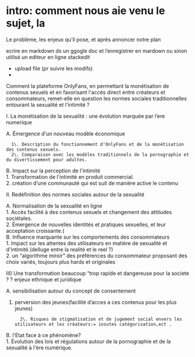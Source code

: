 # intro: comment nous aie venu le sujet, la   
Le problème, les enjeux qu’il pose, et après annoncer notre plan 

ecrire en markdown ds un ggogle doc et l’enregistrer en mardown ou sinon utilisé un editeur en ligne stackedit 

- upload file (pr suivre les modifs)   
- 

Comment la plateforme OnlyFans, en permettant la monétisation de contenus sexuels et en favorisant l'accès direct entre créateurs et consommateurs, remet-elle en question les normes sociales traditionnelles entourant la sexualité et l'intimité ?

I. La monétisation de la sexualité : une évolution marquée par l’ere numerique 

   A. Émergence d'un nouveau modèle économique

      1\. Description du fonctionnement d'OnlyFans et de la monétisation des contenus sexuels.  
      2\. Comparaison avec les modèles traditionnels de la pornographie et du divertissement pour adultes.

   B. Impact sur la perception de l'intimité  
      1\. Transformation de l'intimité en produit commercial.  
      2\.  création d’une communauté qui est suit de manière active  le contenu 

II. Redéfinition des normes sociales autour de la sexualité

   A. Normalisation de la sexualité en ligne   
      1\. Accès facilité à des contenus sexuels et changement des attitudes sociétales.  
      2\. Émergence de nouvelles identités et pratiques sexuelles, et leur acceptation croissante.(  
   B. Influence marquante sur les comportements des consommateurs   
      1\. Impact sur les attentes des utilisateurs en matière de sexualité et d'intimité.(delluge entre la realité et le reel ?)   
      2\. un “algorithme miroir”  des préférences du consommateur proposant des choix variés, toujours plus hards et originales 

III) Une transformation beaucoup “trop rapide et dangereuse pour la societe ?  ?  enjeux ethnique et juridique 

   A. sensibilisation autour du concept de consentement

1)  perversion des jeunes(facilité d’acces a ces contenus pour les plus jeunes) 

          2\. Risques de stigmatisation et de jugement social envers les utilisateurs et les créateurs:= insutes catégorisation,ect .  
   B. l'Etat face à ce phénomène?   
      1\. Évolution des lois et régulations autour de la pornographie et de la sexualité à l'ère numérique.  
